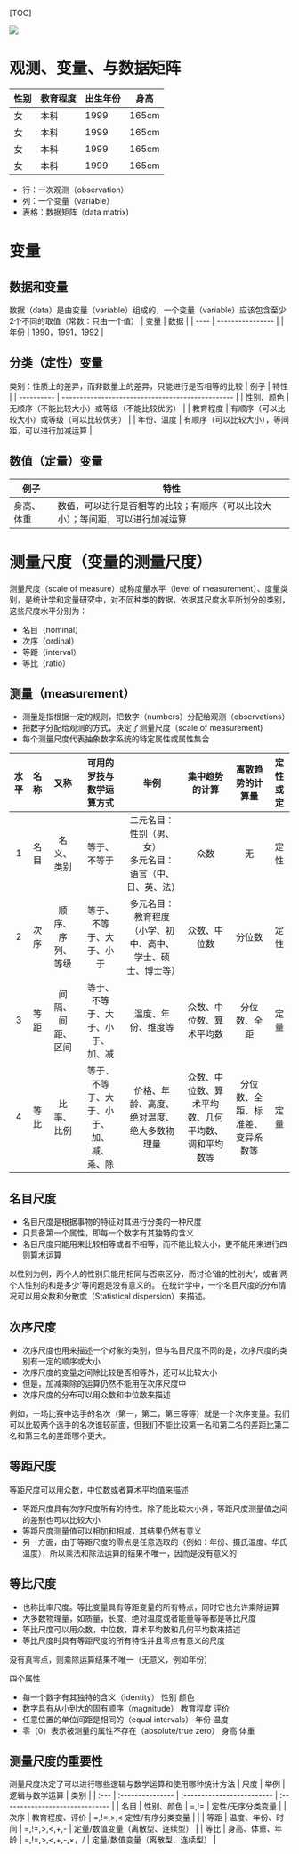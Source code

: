 [TOC]

![](https://raw.githubusercontent.com/1990frog/imagebed/default/20210517172917.png)

# 观测、变量、与数据矩阵
| 性别 | 教育程度 | 出生年份 | 身高  |
| ---- | -------- | -------- | ----- |
| 女   | 本科     | 1999     | 165cm |
| 女   | 本科     | 1999     | 165cm |
| 女   | 本科     | 1999     | 165cm |
| 女   | 本科     | 1999     | 165cm |

+ 行：一次观测（observation）
+ 列：一个变量（variable）
+ 表格：数据矩阵（data matrix)

# 变量
## 数据和变量
数据（data）是由变量（variable）组成的，一个变量（variable）应该包含至少2个不同的取值（常数：只由一个值）
| 变量 | 数据             |
| ---- | ---------------- |
| 年份 | 1990，1991，1992 |

## 分类（定性）变量
类别：性质上的差异，而非数量上的差异，只能进行是否相等的比较
| 例子       | 特性                                             |
| ---------- | ------------------------------------------------ |
| 性别、颜色 | 无顺序（不能比较大小）或等级（不能比较优劣）     |
| 教育程度   | 有顺序（可以比较大小）或等级（可以比较优劣）     |
| 年份、温度 | 有顺序（可以比较大小），等间距，可以进行加减运算 |

## 数值（定量）变量
| 例子       | 特性                                                                           |
| ---------- | ------------------------------------------------------------------------------ |
| 身高、体重 | 数值，可以进行是否相等的比较；有顺序（可以比较大小）；等间距，可以进行加减运算 |





# 测量尺度（变量的测量尺度）
测量尺度（scale of measure）或称度量水平（level of measurement）、度量类别，是统计学和定量研究中，对不同种类的数据，依据其尺度水平所划分的类别，这些尺度水平分别为：
+ 名目（nominal）
+ 次序（ordinal）
+ 等距（interval）
+ 等比（ratio）
## 测量（measurement）
+ 测量是指根据一定的规则，把数字（numbers）分配给观测（observations）
+ 把数字分配给观测的方式，决定了测量尺度（scale of measurement)
+ 每个测量尺度代表抽象数字系统的特定属性或属性集合

| 水平 | 名称 |       又称       |         可用的罗技与数学运算方式         |                             举例                              |                   集中趋势的计算                   |         离散趋势的计算量         | 定性或定 |
| :--: | :--: | :--------------: | :--------------------------------------: | :-----------------------------------------------------------: | :------------------------------------------------: | :------------------------------: | :------: |
|  1   | 名目 |    名义、类别    |               等于、不等于               | 二元名目：性别（男、女）</br>多元名目：语言（中、日、英、法） |                        众数                        |                无                |   定性   |
|  2   | 次序 | 顺序、序列、等级 |         等于、不等于、大于、小于         |  多元名目：教育程度（小学、初中、高中、学士、硕士、博士等）   |                    众数、中位数                    |              分位数              |   定性   |
|  3   | 等距 | 间隔、间距、区间 |     等于、不等于、大于、小于、加、减     |                      温度、年份、维度等                       |              众数、中位数、算术平均数              |           分位数、全距           |   定量   |
|  4   | 等比 |    比率、比例    | 等于、不等于、大于、小于、加、减、乘、除 |          价格、年龄、高度、绝对温度、绝大多数物理量           | 众数、中位数、算术平均数、几何平均数、调和平均数等 | 分位数、全距、标准差、变异系数等 |   定量   |

## 名目尺度
+ 名目尺度是根据事物的特征对其进行分类的一种尺度
+ 只具备第一个属性，即每一个数字有其独特的含义
+ 名目尺度只能用来比较相等或者不相等，而不能比较大小，更不能用来进行四则算术运算

以性别为例，两个人的性别只能用相同与否来区分，而讨论‘谁的性别大’，或者‘两个人性别的和是多少’等问题是没有意义的。
在统计学中，一个名目尺度的分布情况可以用众数和分散度（Statistical dispersion）来描述。

## 次序尺度
+ 次序尺度也用来描述一个对象的类别，但与名目尺度不同的是，次序尺度的类别有一定的顺序或大小
+ 次序尺度的变量之间除比较是否相等外，还可以比较大小
+ 但是，加减乘除的运算仍然不能用在次序尺度中
+ 次序尺度的分布可以用众数和中位数来描述

例如，一场比赛中选手的名次（第一，第二，第三等等）就是一个次序变量。我们可以比较两个选手的名次谁较前面，但我们不能比较第一名和第二名的差距比第二名和第三名的差距哪个更大。

## 等距尺度
等距尺度可以用众数，中位数或者算术平均值来描述
+ 等距尺度具有次序尺度所有的特性。除了能比较大小外，等距尺度测量值之间的差别也可以比较大小
+ 等距尺度测量值可以相加和相减，其结果仍然有意义
+ 另一方面，由于等距尺度的零点是任意选取的（例如：年份、摄氏温度、华氏温度），所以乘法和除法运算的结果不唯一，因而是没有意义的

## 等比尺度
+ 也称比率尺度。等比变量具有等距变量的所有特点，同时它也允许乘除运算
+ 大多数物理量，如质量，长度、绝对温度或者能量等等都是等比尺度
+ 等比尺度可以用众数，中位数，算术平均数和几何平均数来描述
+ 等比尺度时具有等距尺度的所有特性并且零点有意义的尺度

没有真零点，则乘除运算结果不唯一（无意义，例如年份）

四个属性
+ 每一个数字有其独特的含义（identity） 性别 颜色
+ 数字具有从小到大的固有顺序（magnitude） 教育程度 评价
+ 任意位置的单位间距是相同的（equal intervals） 年份 温度
+ 零（0）表示被测量的属性不存在（absolute/true zero） 身高 体重

## 测量尺度的重要性
测量尺度决定了可以进行哪些逻辑与数学运算和使用哪种统计方法
| 尺度 | 举例             | 逻辑与数学运算             | 类别                            |
| :--- | :--------------- | :------------------------- | :------------------------------ |
| 名目 | 性别、颜色       | =,!=                       | 定性/无序分类变量               |
| 次序 | 教育程度、评价   | =,!=,>,< 定性/有序分类变量 |                                 |
| 等距 | 温度、年份、时间 | =,!=,>,<,+,-               | 定量/数值变量（离散型、连续型） |
| 等比 | 身高、体重、年龄 | =,!=,>,<,+,-,×，/          | 定量/数值变量（离散型、连续型） |

